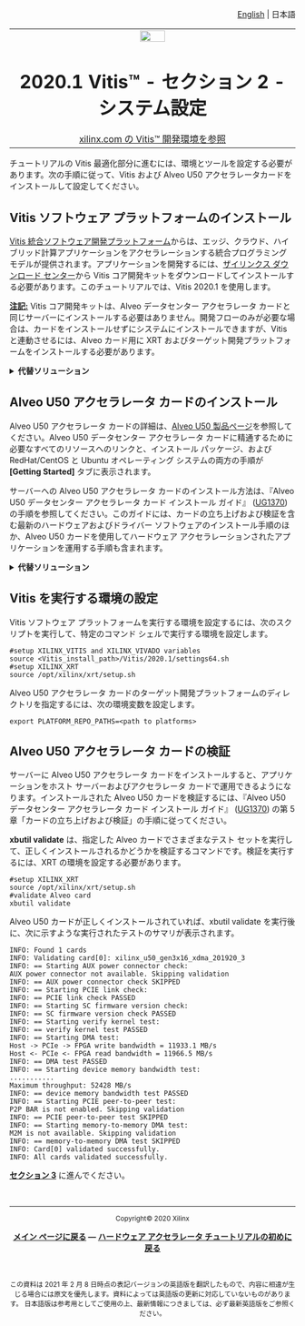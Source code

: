 <p align="right"><a href="../../../../README.md">English</a> | <a>日本語</a></p>
<table width="100%">
 <tr width="100%">
    <td align="center"><img src="https://japan.xilinx.com/content/dam/xilinx/imgs/press/media-kits/corporate/xilinx-logo.png" width="30%"/><h1>2020.1 Vitis™ - セクション 2 - システム設定</h1><a href="https://japan.xilinx.com/products/design-tools/vitis.html">xilinx.com の Vitis™ 開発環境を参照</a></td>
 </tr>
</table>
チュートリアルの Vitis 最適化部分に進むには、環境とツールを設定する必要があります。次の手順に従って、Vitis および Alveo U50 アクセラレータカードをインストールして設定してください。

## Vitis ソフトウェア プラットフォームのインストール

[Vitis 統合ソフトウェア開発プラットフォーム](https://japan.xilinx.com/products/design-tools/vitis/vitis-platform.html)からは、エッジ、クラウド、ハイブリッド計算アプリケーションをアクセラレーションする統合プログラミング モデルが提供されます。アプリケーションを開発するには、[ザイリンクス ダウンロード センター](https://japan.xilinx.com/support/download/index.html/content/xilinx/en/downloadNav/vitis.html)から Vitis コア開発キットをダウンロードしてインストールする必要があります。このチュートリアルでは、Vitis 2020.1 を使用します。

**<u>注記:</u>** Vitis コア開発キットは、Alveo データセンター アクセラレータ カードと同じサーバーにインストールする必要はありません。開発フローのみが必要な場合は、カードをインストールせずにシステムにインストールできますが、Vitis と連動させるには、Alveo カード用に XRT およびターゲット開発プラットフォームをインストールする必要があります。

<details><summary><b>代替ソリューション</b></summary>
<p>また、<a href="https://www.nimbix.net/alveo/">Nimbix</a> などのクラウド サーバー上でアプリケーションを開発および展開することもできます。これには、ハードウェア アクセラレーション コードを開発し、ホスト サーバーおよびインストールされたアクセラレータ カード上で実行するアプリケーションを運用するために必要なすべてが含まれます。</p>
<p><b>[Alveo]</b> → <b>[U50]</b> → <b>[Xilinx Vitis Unified Software Platform 2020.1]</b> をクリックし、Nimbix でコンピュート デスクトップを起動します。また、FPGA を搭載したデスクトップを起動する前に、マシン タイプのプルダウン ウィンドウで [Xilinx U50] を選択してください。</p>
<p>このチュートリアルでは、Vitis の起動を開始する前に、環境変数を Nimbix Desktop の Terminal に設定するか、ソース コードと一緒に提供されている makefile コマンドを実行する必要があります。</p>
<pre><code>export PATH=/opt/xilinx/Vivado/2020.1/tps/lnx64/gcc-6.2.0/bin:$PATH</code></pre>
</details>

## Alveo U50 アクセラレータ カードのインストール

Alveo U50 アクセラレータ カードの詳細は、[Alveo U50 製品ページ](https://japan.xilinx.com/products/boards-and-kits/alveo/u50.html)を参照してください。Alveo U50 データセンター アクセラレータ カードに精通するために必要なすべてのリソースへのリンクと、インストール パッケージ、および RedHat/CentOS と Ubuntu オペレーティング システムの両方の手順が **\[Getting Started]** タブに表示されます。

サーバーへの Alveo U50 アクセラレータ カードのインストール方法は、『Alveo U50 データセンター アクセラレータ カード インストール ガイド』 ([UG1370](https://japan.xilinx.com/cgi-bin/docs/bkdoc?k=accelerator-cards;v=latest;d=ug1370-u50-installation.pdf)) の手順を参照してください。このガイドには、カードの立ち上げおよび検証を含む最新のハードウェアおよびドライバー ソフトウェアのインストール手順のほか、Alveo U50 カードを使用してハードウェア アクセラレーションされたアプリケーションを運用する手順も含まれます。

<details><summary><b>代替ソリューション</b></summary>
<p>また、<a href="https://www.nimbix.net/alveo/">Nimbix</a> などのクラウド サーバー上でアプリケーションを開発および展開することもできます。これには、ハードウェア アクセラレーション コードを開発し、ホスト サーバーおよびインストールされたアクセラレータ カード上で実行するアプリケーションを運用するために必要なすべてが含まれます。</p>
    <p><b>[Alveo]</b> → <b>[U50]</b> → <b>[Xilinx Vitis Unified Software Platform 2020.1]</b> をクリックし、Nimbix でコンピュート デスクトップを起動します。また、FPGA を搭載したデスクトップを起動する前に、マシン タイプのプルダウン ウィンドウで [Xilinx U50] を選択してください。</p>
    <p>このチュートリアルでは、Vitis の起動を開始する前に、環境変数を Nimbix Desktop の Terminal に設定するか、ソース コードと一緒に提供されている makefile コマンドを実行する必要があります。</p>
    <pre><code>export PATH=/opt/xilinx/Vivado/2020.1/tps/lnx64/gcc-6.2.0/bin:$PATH</code></pre>
</details>

## Vitis を実行する環境の設定

Vitis ソフトウェア プラットフォームを実行する環境を設定するには、次のスクリプトを実行して、特定のコマンド シェルで実行する環境を設定します。

~~~
#setup XILINX_VITIS and XILINX_VIVADO variables
source <Vitis_install_path>/Vitis/2020.1/settings64.sh
#setup XILINX_XRT
source /opt/xilinx/xrt/setup.sh
~~~

Alveo U50 アクセラレータ カードのターゲット開発プラットフォームのディレクトリを指定するには、次の環境変数を設定します。

~~~
export PLATFORM_REPO_PATHS=<path to platforms>
~~~

## Alveo U50 アクセラレータ カードの検証

サーバーに Alveo U50 アクセラレータ カードをインストールすると、アプリケーションをホスト サーバーおよびアクセラレータ カードで運用できるようになります。インストールされた Alveo U50 カードを検証するには、『Alveo U50 データセンター アクセラレータ カード インストール ガイド』 ([UG1370](https://japan.xilinx.com/cgi-bin/docs/bkdoc?k=accelerator-cards;v=latest;d=ug1370-u50-installation.pdf)) の第 5 章「カードの立ち上げおよび検証」の手順に従ってください。

**xbutil validate** は、指定した Alveo カードでさまざまなテスト セットを実行して、正しくインストールされるかどうかを検証するコマンドです。検証を実行するには、XRT の環境を設定する必要があります。

~~~
#setup XILINX_XRT
source /opt/xilinx/xrt/setup.sh
#validate Alveo card
xbutil validate
~~~

Alveo U50 カードが正しくインストールされていれば、xbutil validate を実行後に、次に示すような実行されたテストのサマリが表示されます。

~~~
INFO: Found 1 cards
INFO: Validating card[0]: xilinx_u50_gen3x16_xdma_201920_3
INFO: == Starting AUX power connector check:
AUX power connector not available. Skipping validation
INFO: == AUX power connector check SKIPPED
INFO: == Starting PCIE link check:
INFO: == PCIE link check PASSED
INFO: == Starting SC firmware version check:
INFO: == SC firmware version check PASSED
INFO: == Starting verify kernel test:
INFO: == verify kernel test PASSED
INFO: == Starting DMA test:
Host -> PCIe -> FPGA write bandwidth = 11933.1 MB/s
Host <- PCIe <- FPGA read bandwidth = 11966.5 MB/s
INFO: == DMA test PASSED
INFO: == Starting device memory bandwidth test:
...........
Maximum throughput: 52428 MB/s
INFO: == device memory bandwidth test PASSED
INFO: == Starting PCIE peer-to-peer test:
P2P BAR is not enabled. Skipping validation
INFO: == PCIE peer-to-peer test SKIPPED
INFO: == Starting memory-to-memory DMA test:
M2M is not available. Skipping validation
INFO: == memory-to-memory DMA test SKIPPED
INFO: Card[0] validated successfully.
INFO: All cards validated successfully.
~~~

[**セクション 3**](../03-Algorithm_Acceleration/README.md) に進んでください。

</br><hr/>

<p align="center"><sup>Copyright&copy; 2020 Xilinx</sup></p>
<p align= center class="sphinxhide"><b><a href="../../../README.md">メイン ページに戻る</a> &mdash; <a href="../../README.md/">ハードウェア アクセラレータ チュートリアルの初めに戻る</a></b></p></br>
<p align="center"><sup>この資料は 2021 年 2 月 8 日時点の表記バージョンの英語版を翻訳したもので、内容に相違が生じる場合には原文を優先します。資料によっては英語版の更新に対応していないものがあります。
日本語版は参考用としてご使用の上、最新情報につきましては、必ず最新英語版をご参照ください。</sup></p>
